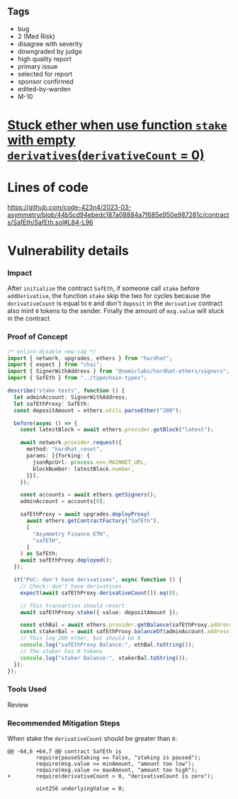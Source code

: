 ## Tags

- bug
- 2 (Med Risk)
- disagree with severity
- downgraded by judge
- high quality report
- primary issue
- selected for report
- sponsor confirmed
- edited-by-warden
- M-10

# [Stuck ether when use function `stake` with empty `derivatives`(`derivativeCount` = 0)](https://github.com/code-423n4/2023-03-asymmetry-findings/issues/363) 

# Lines of code

https://github.com/code-423n4/2023-03-asymmetry/blob/44b5cd94ebedc187a08884a7f685e950e987261c/contracts/SafEth/SafEth.sol#L84-L96


# Vulnerability details

### Impact

After `initialize` the contract `SafEth`, if someone call `stake` before `addDerivative`, the function `stake` skip the two for cycles because the `derivativeCount` is equal to `0` and don't `deposit` in the `derivative` contract also mint `0` tokens to the sender. Finally the amount of `msg.value` will stuck in the contract

### Proof of Concept

```typescript
/* eslint-disable new-cap */
import { network, upgrades, ethers } from "hardhat";
import { expect } from "chai";
import { SignerWithAddress } from "@nomiclabs/hardhat-ethers/signers";
import { SafEth } from "../typechain-types";

describe("stake tests", function () {
  let adminAccount: SignerWithAddress;
  let safEthProxy: SafEth;
  const depositAmount = ethers.utils.parseEther("200");

  before(async () => {
    const latestBlock = await ethers.provider.getBlock("latest");

    await network.provider.request({
      method: "hardhat_reset",
      params: [{forking: {
        jsonRpcUrl: process.env.MAINNET_URL,
        blockNumber: latestBlock.number,
      }}],
    });

    const accounts = await ethers.getSigners();
    adminAccount = accounts[0];

    safEthProxy = await upgrades.deployProxy(
      await ethers.getContractFactory("SafEth"),
      [
        "Asymmetry Finance ETH",
        "safETH",
      ]
    ) as SafEth;
    await safEthProxy.deployed();
  });

  it("PoC: don't have derivatives", async function () {
    // Check: don't have derivatives
    expect(await safEthProxy.derivativeCount()).eq(0);

    // This transaction should revert
    await safEthProxy.stake({ value: depositAmount });

    const ethBal = await ethers.provider.getBalance(safEthProxy.address);
    const stakerBal = await safEthProxy.balanceOf(adminAccount.address);
    // This log 200 ether, but should be 0
    console.log("safEthProxy Balance:", ethBal.toString());
    // The staker has 0 tokens
    console.log("staker Balance:", stakerBal.toString());
  });
});
```

### Tools Used

Review

### Recommended Mitigation Steps

When stake the `derivativeCount` should be greater than `0`:

```solidity
@@ -64,6 +64,7 @@ contract SafEth is
         require(pauseStaking == false, "staking is paused");
         require(msg.value >= minAmount, "amount too low");
         require(msg.value <= maxAmount, "amount too high");
+        require(derivativeCount > 0, "derivativeCount is zero");

         uint256 underlyingValue = 0;
```
